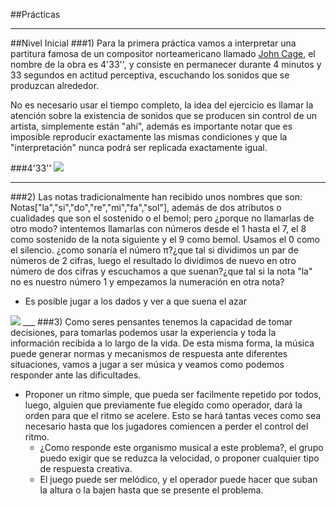 ##Prácticas
***
##Nivel Inicial
###1)
Para la primera práctica vamos a interpretar una partitura famosa de un compositor norteamericano llamado
[John Cage](http://johncage.org/), el nombre de la obra es 4'33'', y consiste en permanecer durante 4 minutos y 33
segundos en actitud perceptiva, escuchando los sonidos que se produzcan alrededor.

No es necesario usar el tiempo completo, la idea del ejercicio es llamar la atención sobre la existencia de sonidos 
que se producen sin control de un artista, simplemente están "ahí", además es importante notar que es imposible 
reproducir exactamente las mismas condiciones y que la "interpretación" nunca podrá ser replicada exactamente igual.

###4'33''
<img src="http://www.smartmusic.com/wp-content/uploads/2014/03/433-791x1024.png">
___
###2)
Las notas tradicionalmente han recibido unos nombres que son: Notas["la","si","do","re","mi","fa","sol"], además de dos atributos o cualidades que son el sostenido o el bemol;  pero ¿porque no llamarlas de otro modo? intentemos llamarlas con números desde el 1 hasta el 7, el 8 como sostenido de la nota siguiente y el 9 como bemol. Usamos el 0 como el silencio.
¿como sonaría el número π?¿que tal si dividimos un par de números de 2 cifras, luego el resultado lo dividimos de nuevo en otro número de dos cifras y escuchamos a que suenan?¿que tal si la nota "la" no es nuestro número 1 y empezamos la numeración en otra nota?

- Es posible jugar a los dados y ver a que suena el azar


<img src="http://img254.imageshack.us/img254/6679/cyclej.jpg">
___
###3)
Como seres pensantes tenemos la capacidad de tomar decisiones, para tomarlas podemos usar la experiencia y toda la información recibida a lo largo de la vida. 
De esta misma forma, la música puede generar normas y mecanismos de respuesta ante diferentes situaciones, vamos a jugar a ser música y veamos como podemos responder ante las dificultades.

- Proponer un ritmo simple, que pueda ser facilmente repetido por todos, luego, alguien que previamente fue elegido como operador, dará la orden para que el ritmo se acelere. Esto se hará tantas veces como sea necesario hasta que los jugadores comiencen a perder el control del ritmo.
  - ¿Como responde este organismo musical a este problema?, el grupo puedo exigir que se reduzca la velocidad, o proponer cualquier tipo de respuesta creativa.
  - El juego puede ser melódico, y el operador puede hacer que suban la altura o la bajen hasta que se presente el problema.
  
